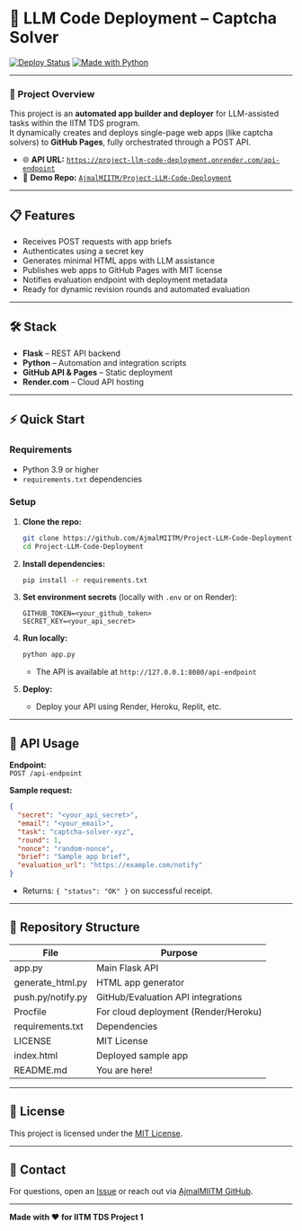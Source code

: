 # 🚀 LLM Code Deployment – Captcha Solver

[![Deploy Status](https://img.shields.io/badge/Deploy-Live%20on%20Render-success?style=for-the-badge&logo=render)](https://project-llm-code-deployment.onrender.com/api-endpoint)
[![Made with Python](https://img.shields.io/badge/Made%20with-Python%203.9+-blue?style=for-the-badge&logo=python)](#)

---

### 🧠 Project Overview

This project is an **automated app builder and deployer** for LLM-assisted tasks within the IITM TDS program.  
It dynamically creates and deploys single-page web apps (like captcha solvers) to **GitHub Pages**, fully orchestrated through a POST API.

- 🌐 **API URL:** [`https://project-llm-code-deployment.onrender.com/api-endpoint`](https://project-llm-code-deployment.onrender.com/api-endpoint)  
- 💾 **Demo Repo:** [`AjmalMIITM/Project-LLM-Code-Deployment`](https://github.com/AjmalMIITM/Project-LLM-Code-Deployment)

---

## 📋 Features

- Receives POST requests with app briefs
- Authenticates using a secret key
- Generates minimal HTML apps with LLM assistance
- Publishes web apps to GitHub Pages with MIT license
- Notifies evaluation endpoint with deployment metadata
- Ready for dynamic revision rounds and automated evaluation

---

## 🛠️ Stack

- **Flask** – REST API backend
- **Python** – Automation and integration scripts
- **GitHub API & Pages** – Static deployment
- **Render.com** – Cloud API hosting

---

## ⚡ Quick Start

### Requirements

- Python 3.9 or higher
- `requirements.txt` dependencies

### Setup

1. **Clone the repo:**
   ```bash
   git clone https://github.com/AjmalMIITM/Project-LLM-Code-Deployment.git
   cd Project-LLM-Code-Deployment
   ```

2. **Install dependencies:**
   ```bash
   pip install -r requirements.txt
   ```

3. **Set environment secrets** (locally with `.env` or on Render):
   ```
   GITHUB_TOKEN=<your_github_token>
   SECRET_KEY=<your_api_secret>
   ```

4. **Run locally:**
   ```bash
   python app.py
   ```
   - The API is available at `http://127.0.0.1:8080/api-endpoint`

5. **Deploy:**
   - Deploy your API using Render, Heroku, Replit, etc.

---

## 🧪 API Usage

**Endpoint:**  
`POST /api-endpoint`

**Sample request:**
```json
{
  "secret": "<your_api_secret>",
  "email": "<your_email>",
  "task": "captcha-solver-xyz",
  "round": 1,
  "nonce": "random-nonce",
  "brief": "Sample app brief",
  "evaluation_url": "https://example.com/notify"
}
```

- Returns: `{ "status": "OK" }` on successful receipt.

---

## 📂 Repository Structure

| File                 | Purpose                              |
|----------------------|--------------------------------------|
| app.py               | Main Flask API                       |
| generate_html.py     | HTML app generator                   |
| push.py/notify.py    | GitHub/Evaluation API integrations   |
| Procfile             | For cloud deployment (Render/Heroku) |
| requirements.txt     | Dependencies                         |
| LICENSE              | MIT License                          |
| index.html           | Deployed sample app                  |
| README.md            | You are here!                        |

---

## 📝 License

This project is licensed under the [MIT License](LICENSE).

---

## 🤝 Contact

For questions, open an [Issue](https://github.com/AjmalMIITM/Project-LLM-Code-Deployment/issues) or reach out via [AjmalMIITM GitHub](https://github.com/AjmalMIITM).

---

**Made with ❤️ for IITM TDS Project 1**
